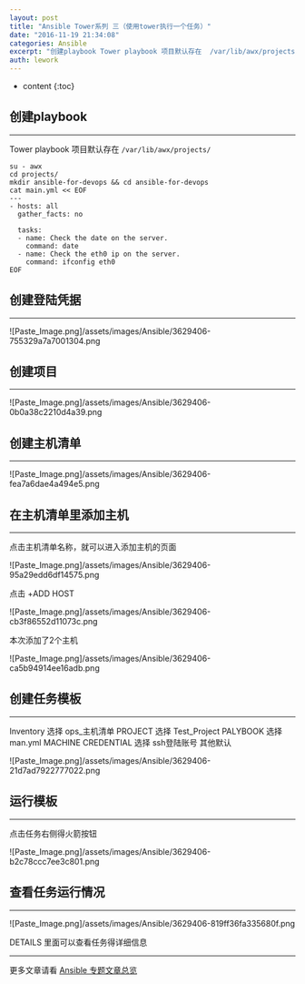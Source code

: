 ```yaml
---
layout: post
title: "Ansible Tower系列 三（使用tower执行一个任务）"
date: "2016-11-19 21:34:08"
categories: Ansible
excerpt: "创建playbook Tower playbook 项目默认存在  /var/lib/awx/projects/ 创建登陆凭据 创建项目 创建主..."
auth: lework
---
```

* content
{:toc}

## 创建playbook
---

Tower playbook 项目默认存在  `/var/lib/awx/projects/`
```
su - awx
cd projects/
mkdir ansible-for-devops && cd ansible-for-devops
cat main.yml << EOF
---
- hosts: all
  gather_facts: no
 
  tasks:
  - name: Check the date on the server.
	command: date
  - name: Check the eth0 ip on the server.
	command: ifconfig eth0
EOF

```
## 创建登陆凭据
---

![Paste_Image.png]/assets/images/Ansible/3629406-755329a7a7001304.png

## 创建项目
---

![Paste_Image.png]/assets/images/Ansible/3629406-0b0a38c2210d4a39.png

## 创建主机清单
---

![Paste_Image.png]/assets/images/Ansible/3629406-fea7a6dae4a494e5.png

## 在主机清单里添加主机
---

点击主机清单名称，就可以进入添加主机的页面

![Paste_Image.png]/assets/images/Ansible/3629406-95a29edd6df14575.png


点击 +ADD HOST

![Paste_Image.png]/assets/images/Ansible/3629406-cb3f86552d11073c.png

本次添加了2个主机

![Paste_Image.png]/assets/images/Ansible/3629406-ca5b94914ee16adb.png


## 创建任务模板
---

Inventory 选择 ops_主机清单
PROJECT 选择 Test_Project
PALYBOOK 选择 man.yml
MACHINE CREDENTIAL 选择 ssh登陆账号
其他默认

![Paste_Image.png]/assets/images/Ansible/3629406-21d7ad7922777022.png


## 运行模板
---

点击任务右侧得火箭按钮

![Paste_Image.png]/assets/images/Ansible/3629406-b2c78ccc7ee3c801.png


## 查看任务运行情况
---

![Paste_Image.png]/assets/images/Ansible/3629406-819ff36fa335680f.png

DETAILS 里面可以查看任务得详细信息

---
更多文章请看 [Ansible 专题文章总览](http://www.jianshu.com/p/c56a88b103f8)

